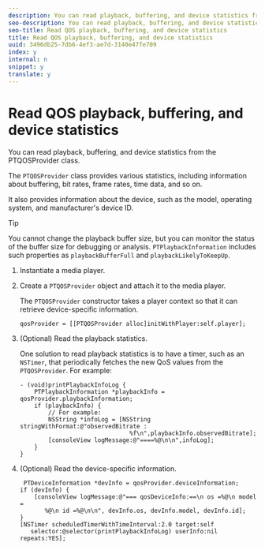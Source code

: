 ```yaml
---
description: You can read playback, buffering, and device statistics from the PTQOSProvider class.
seo-description: You can read playback, buffering, and device statistics from the PTQOSProvider class.
seo-title: Read QOS playback, buffering, and device statistics
title: Read QOS playback, buffering, and device statistics
uuid: 3496db25-7db6-4ef3-ae7d-3140e47fe709
index: y
internal: n
snippet: y
translate: y
---
```


# Read QOS playback, buffering, and device statistics

You can read playback, buffering, and device statistics from the PTQOSProvider class.

The `PTQOSProvider` class provides various statistics, including information about buffering, bit rates, frame rates, time data, and so on. 

It also provides information about the device, such as the model, operating system, and manufacturer's device ID. 

>[!TIP]
>
>You cannot change the playback buffer size, but you can monitor the status of the buffer size for debugging or analysis. `PTPlaybackInformation` includes such properties as `playbackBufferFull` and `playbackLikelyToKeepUp`. 

1. Instantiate a media player.
1. Create a `PTQOSProvider` object and attach it to the media player.

   The `PTQOSProvider` constructor takes a player context so that it can retrieve device-specific information. 

   ```
   qosProvider = [[PTQOSProvider alloc]initWithPlayer:self.player]; 
   ```

1. (Optional) Read the playback statistics.

   One solution to read playback statistics is to have a timer, such as an `NSTimer`, that periodically fetches the new QoS values from the `PTQOSProvider`. For example: 
   ```
   - (void)printPlaybackInfoLog { 
       PTPlaybackInformation *playbackInfo = qosProvider.playbackInformation;  
       if (playbackInfo) { 
           // For example: 
           NSString *infoLog = [NSString stringWithFormat:@"observedBitrate :  
                                  %f\n",playbackInfo.observedBitrate]; 
           [consoleView logMessage:@"====%@\n\n",infoLog]; 
       } 
   }
   ```


1. (Optional) Read the device-specific information.

   ```
    PTDeviceInformation *devInfo = qosProvider.deviceInformation; 
   if (devInfo) { 
       [consoleView logMessage:@"=== qosDeviceInfo:==\n os =%@\n model =  
          %@\n id =%@\n\n", devInfo.os, devInfo.model, devInfo.id]; 
   } 
   [NSTimer scheduledTimerWithTimeInterval:2.0 target:self  
      selector:@selector(printPlaybackInfoLog) userInfo:nil repeats:YES];
   ```

